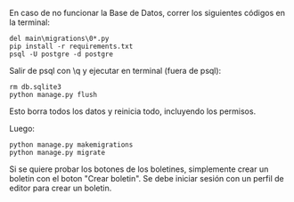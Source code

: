 En caso de no funcionar la Base de Datos, correr los siguientes códigos en la terminal:
```
del main\migrations\0*.py
pip install -r requirements.txt 
psql -U postgre -d postgre 
```
Salir de psql con \q y ejecutar en terminal (fuera de psql):
```
rm db.sqlite3   
python manage.py flush
```
Esto borra todos los datos y reinicia todo, incluyendo los permisos.

Luego:
```
python manage.py makemigrations
python manage.py migrate
```

Si se quiere probar los botones de los boletines, simplemente crear un boletin con el boton "Crear boletin".
Se debe iniciar sesión con un perfil de editor para crear un boletin.
